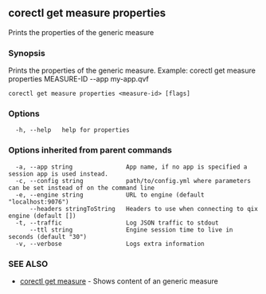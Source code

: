 ## corectl get measure properties

Prints the properties of the generic measure

### Synopsis

Prints the properties of the generic measure. Example: corectl get measure properties MEASURE-ID --app my-app.qvf

```
corectl get measure properties <measure-id> [flags]
```

### Options

```
  -h, --help   help for properties
```

### Options inherited from parent commands

```
  -a, --app string               App name, if no app is specified a session app is used instead.
  -c, --config string            path/to/config.yml where parameters can be set instead of on the command line
  -e, --engine string            URL to engine (default "localhost:9076")
      --headers stringToString   Headers to use when connecting to qix engine (default [])
  -t, --traffic                  Log JSON traffic to stdout
      --ttl string               Engine session time to live in seconds (default "30")
  -v, --verbose                  Logs extra information
```

### SEE ALSO

* [corectl get measure](corectl_get_measure.md)	 - Shows content of an generic measure

